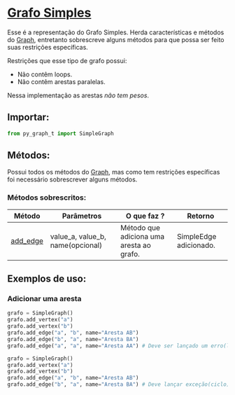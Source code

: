 # [Grafo Simples](https://github.com/Rickecr/PyGraph/blob/efc5d75006ac82773a4e7102c9d86d9e06ef31f2/py_graph_t/SimpleGraph.py#L11)

Esse é a representação do Grafo Simples. Herda características e métodos do [Graph](#graph.md), entretanto sobrescreve alguns métodos para que possa ser feito suas restrições específicas.

Restrições que esse tipo de grafo possui:

- Não contêm loops.
- Não contêm arestas paralelas.

Nessa implementação as arestas _não tem pesos_.

## Importar:

```python
from py_graph_t import SimpleGraph
```

## Métodos:

Possui todos os métodos do [Graph](#graph.md), mas como tem restrições específicas foi necessário sobrescrever alguns métodos.

### Métodos sobrescritos:

| Método                            | Parâmetros                       | O que faz ?                              | Retorno                |
| --------------------------------- | -------------------------------- | ---------------------------------------- | ---------------------- |
| [add_edge](#adicionar-uma-aresta) | value_a, value_b, name(opcional) | Método que adiciona uma aresta ao grafo. | SimpleEdge adicionado. |

## Exemplos de uso:

### Adicionar uma aresta

```python
grafo = SimpleGraph()
grafo.add_vertex("a")
grafo.add_vertex("b")
grafo.add_edge("a", "b", name="Aresta AB")
grafo.add_edge("b", "a", name="Aresta BA")
grafo.add_edge("a", "a", name="Aresta AA") # Deve ser lançado um erro(loop)
```

```python
grafo = SimpleGraph()
grafo.add_vertex("a")
grafo.add_vertex("b")
grafo.add_edge("a", "b", name="Aresta AB")
grafo.add_edge("b", "a", name="Aresta BA") # Deve lançar exceção(ciclo)
```
